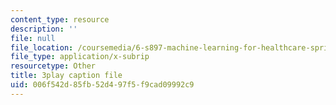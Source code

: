 ```yaml
---
content_type: resource
description: ''
file: null
file_location: /coursemedia/6-s897-machine-learning-for-healthcare-spring-2019/006f542d85fb52d497f5f9cad09992c9_Td01vFP3uJo.vtt
file_type: application/x-subrip
resourcetype: Other
title: 3play caption file
uid: 006f542d-85fb-52d4-97f5-f9cad09992c9
---
```

